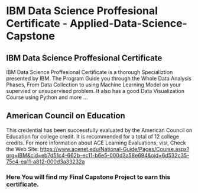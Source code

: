 # IBM Data Science Proffesional Certificate  - Applied-Data-Science-Capstone


## IBM Data Science Proffesional Certificate
IBM Data Science Proffesional Certificate is a thorough Specializtion presented by IBM. The Program Guide you through the Whole Data Analysis Phases, From Data Collection to using Machine Learning Model on your supervied or unsupervised problem. It also has a good Data Visualization Course using Python and more ...

## American Council on Education
This credential has been successfully evaluated by the American Council on Education for college credit. It is recommended for a total of 12 college credits. For more information about ACE Learning Evaluations, visi, Check the Web Site: 
https://www.acenet.edu/National-Guide/Pages/Course.aspx?org=IBM&cid=eb7d51c4-662b-ec11-b6e5-000d3a58e694&oid=6d532c35-75c4-ea11-a812-000d3a33232a


### Here You will find my Final Capstone Project to earn this certificate.
